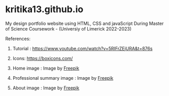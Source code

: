 # kritika13.github.io
My design portfolio website using HTML, CSS and javaScript
During Master of Science Coursework - (Universiy of Limerick 2022-2023)

References:

1. Tutorial : https://www.youtube.com/watch?v=5RIFrZEjURA&t=876s

2. Icons: https://boxicons.com/

3. Home image  : Image by <a href="https://www.freepik.com/free-psd/3d-female-character-working-desk-with-laptop_13678513.htm">Freepik</a> 

4. Professional summary image  : Image by <a href="https://www.freepik.com/free-psd/3d-female-character-reading-book_13678507.htm">Freepik</a>

5. About image  : Image by <a href="https://www.freepik.com/free-psd/3d-female-character-holding-pencil_13678517.htm">Freepik</a>
